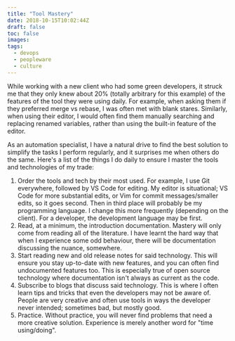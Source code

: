 ```yaml
---
title: "Tool Mastery"
date: 2018-10-15T10:02:44Z
draft: false
toc: false
images:
tags:
  - devops
  - peopleware
  - culture
---
```


While working with a new client who had some green developers, it struck me that they only knew about 20% (totally arbitrary for this example) of the features of the tool they were using daily. For example, when asking them if they preferred merge vs rebase, I was often met with blank stares. Similarly, when using their editor, I would often find them manually searching and replacing renamed variables, rather than using the built-in feature of the editor.

As an automation specialist, I have a natural drive to find the best solution to simplify the tasks I perform regularly, and it surprises me when others do the same. Here's a list of the things I do daily to ensure I master the tools and technologies of my trade:

1. Order the tools and tech by their most used. For example, I use Git everywhere, followed by VS Code for editing. My editor is situational; VS Code for more substantial edits, or Vim for commit messages/smaller edits, so it goes second. Then in third place will probably be my programming language. I change this more frequently (depending on the client). For a developer, the development language may be first.
2. Read, at a minimum, the introduction documentation. Mastery will only come from reading all of the literature. I have learnt the hard way that when I experience some odd behaviour, there will be documentation discussing the nuance, somewhere.
3. Start reading new and old release notes for said technology. This will ensure you stay up-to-date with new features, and you can often find undocumented features too. This is especially true of open source technology where documentation isn't always as current as the code.
4. Subscribe to blogs that discuss said technology. This is where I often learn tips and tricks that even the developers may not be aware of. People are very creative and often use tools in ways the developer never intended; sometimes bad, but mostly good.
5. Practice. Without practice, you will never find problems that need a more creative solution. Experience is merely another word for "time using/doing".
